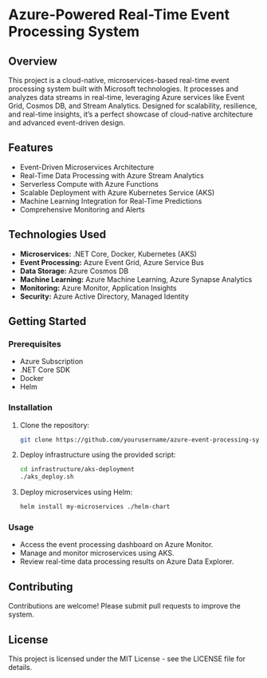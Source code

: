 # Azure-Powered Real-Time Event Processing System

## Overview

This project is a cloud-native, microservices-based real-time event processing system built with Microsoft technologies. It processes and analyzes data streams in real-time, leveraging Azure services like Event Grid, Cosmos DB, and Stream Analytics. Designed for scalability, resilience, and real-time insights, it’s a perfect showcase of cloud-native architecture and advanced event-driven design.

## Features

- Event-Driven Microservices Architecture
- Real-Time Data Processing with Azure Stream Analytics
- Serverless Compute with Azure Functions
- Scalable Deployment with Azure Kubernetes Service (AKS)
- Machine Learning Integration for Real-Time Predictions
- Comprehensive Monitoring and Alerts

## Technologies Used

- **Microservices:** .NET Core, Docker, Kubernetes (AKS)
- **Event Processing:** Azure Event Grid, Azure Service Bus
- **Data Storage:** Azure Cosmos DB
- **Machine Learning:** Azure Machine Learning, Azure Synapse Analytics
- **Monitoring:** Azure Monitor, Application Insights
- **Security:** Azure Active Directory, Managed Identity

## Getting Started

### Prerequisites

- Azure Subscription
- .NET Core SDK
- Docker
- Helm

### Installation

1. Clone the repository:
    ```bash
    git clone https://github.com/yourusername/azure-event-processing-system.git
    ```

2. Deploy infrastructure using the provided script:
    ```bash
    cd infrastructure/aks-deployment
    ./aks_deploy.sh
    ```

3. Deploy microservices using Helm:
    ```bash
    helm install my-microservices ./helm-chart
    ```

### Usage

- Access the event processing dashboard on Azure Monitor.
- Manage and monitor microservices using AKS.
- Review real-time data processing results on Azure Data Explorer.

## Contributing

Contributions are welcome! Please submit pull requests to improve the system.

## License

This project is licensed under the MIT License - see the LICENSE file for details.
